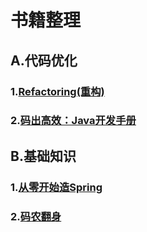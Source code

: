 # 书籍整理   

## A.代码优化        

### 1.[Refactoring(重构)](Refactoring/README.md)     

### 2.[码出高效：Java开发手册](Ali_Refactoring/README.md)   

## B.基础知识   

### 1.[从零开始造Spring](CreateSpring/README.md)     

### 2.[码农翻身](codeMan/README.md)    
